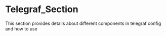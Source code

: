 # Telegraf_Section
This section provides details about different components in telegraf config and how to use 
